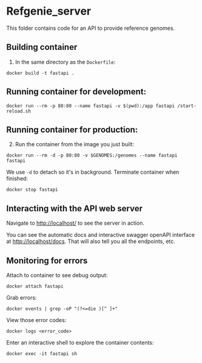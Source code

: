 # Refgenie_server

This folder contains code for an API to provide reference genomes.

## Building container

1. In the same directory as the `Dockerfile`:

```
docker build -t fastapi .
```

## Running container for development:

```
docker run --rm -p 80:80 --name fastapi -v $(pwd):/app fastapi /start-reload.sh
```

## Running container for production:

2. Run the container from the image you just built:

```
docker run --rm -d -p 80:80 -v $GENOMES:/genomes --name fastapi fastapi
```

We use `-d` to detach so it's in background. Terminate container when finished:

```
docker stop fastapi
```


## Interacting with the API web server

Navigate to [http://localhost/](http://localhost/) to see the server in action.

You can see the automatic docs and interactive swagger openAPI interface at [http://localhost/docs](http://localhost/docs). That will also tell you all the endpoints, etc.


## Monitoring for errors

Attach to container to see debug output:

```
docker attach fastapi
```

Grab errors:

```
docker events | grep -oP "(?<=die )[^ ]+"
```

View those error codes:

```
docker logs <error_code>
```

Enter an interactive shell to explore the container contents:

```
docker exec -it fastapi sh
```
